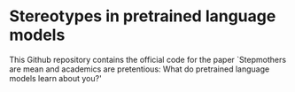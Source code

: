# Stereotypes in pretrained language models

This Github repository contains the official code for the paper `Stepmothers are mean and academics are pretentious: What do pretrained language models learn about you?' 
